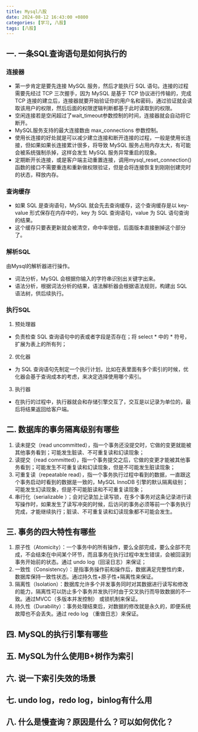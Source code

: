 ```yaml
---
title: Mysql八股
date: 2024-08-12 16:43:00 +0800
categories: [学习, 八股]
tags: [八股]
---
```


## 一. 一条SQL查询语句是如何执行的
### 连接器
* 第一步肯定是要先连接 MySQL 服务，然后才能执行 SQL 语句。连接的过程需要先经过 TCP 三次握手，因为 MySQL 是基于 TCP 协议进行传输的，完成 TCP 连接的建立后，连接器就要开始验证你的用户名和密码，通过验证就会读取该用户的权限，然后后面的权限逻辑判断都基于此时读取到的权限。
* 空闲连接若是空闲超过了wait_timeout参数控制的时间，连接器就会自动将它断开。
* MySQL服务支持的最大连接数由 max_connections 参数控制。
* 使用长连接的好处就是可以减少建立连接和断开连接的过程，一般是使用长连接，但如果如果长连接累计很多，将导致 MySQL 服务占用内存太大，有可能会被系统强制杀掉，这样会发生 MySQL 服务异常重启的现象。
* 定期断开长连接，或是客户端主动重置连接，调用mysql_reset_connection() 函数的接口不需要重连和重新做权限验证，但是会将连接恢复到刚刚创建完时的状态，释放内存。

### 查询缓存
* 如果 SQL 是查询语句，MySQL 就会先去查询缓存，这个查询缓存是以 key-value 形式保存在内存中的，key 为 SQL 查询语句，value 为 SQL 语句查询的结果。
* 这个缓存只要表更新就会被清空，命中率很低，后面版本直接删掉这个部分了。

### 解析SQL
由Mysql的解析器进行操作。
* 词法分析，MySQL 会根据你输入的字符串识别出关键字出来。
* 语法分析，根据词法分析的结果，语法解析器会根据语法规则，构建出 SQL 语法树，供后续执行。

### 执行SQL
1. 预处理器
* 负责检查 SQL 查询语句中的表或者字段是否存在；将 select * 中的 * 符号，扩展为表上的所有列；
2. 优化器
* 为 SQL 查询语句先制定一个执行计划，比如在表里面有多个索引的时候，优化器会基于查询成本的考虑，来决定选择使用哪个索引。
3. 执行器
* 在执行的过程中，执行器就会和存储引擎交互了，交互是以记录为单位的，最后将结果返回给客户端。

## 二. 数据库的事务隔离级别有哪些
1. 读未提交（read uncommitted），指一个事务还没提交时，它做的变更就能被其他事务看到；可能发生脏读、不可重复读和幻读现象；
2. 读提交（read committed），指一个事务提交之后，它做的变更才能被其他事务看到；可能发生不可重复读和幻读现象，但是不可能发生脏读现象；
3. 可重复读（repeatable read），指一个事务执行过程中看到的数据，一直跟这个事务启动时看到的数据是一致的，MySQL InnoDB 引擎的默认隔离级别；可能发生幻读现象，但是不可能脏读和不可重复读现象；
4. 串行化（serializable ）；会对记录加上读写锁，在多个事务对这条记录进行读写操作时，如果发生了读写冲突的时候，后访问的事务必须等前一个事务执行完成，才能继续执行；脏读、不可重复读和幻读现象都不可能会发生。

## 三. 事务的四大特性有哪些
1. 原子性（Atomicity）：一个事务中的所有操作，要么全部完成，要么全部不完成，不会结束在中间某个环节，而且事务在执行过程中发生错误，会被回滚到事务开始前的状态。通过 undo log（回滚日志）来保证；
2. 一致性（Consistency）：是指事务操作前和操作后，数据满足完整性约束，数据库保持一致性状态。通过持久性+原子性+隔离性来保证。
3. 隔离性（Isolation）：数据库允许多个并发事务同时对其数据进行读写和修改的能力，隔离性可以防止多个事务并发执行时由于交叉执行而导致数据的不一致。通过MVCC（多版本并发控制） 或锁机制来保证。
4. 持久性（Durability）：事务处理结束后，对数据的修改就是永久的，即便系统故障也不会丢失。通过 redo log （重做日志）来保证。

## 四. MySQL的执行引擎有哪些

## 五. MySQL为什么使用B+树作为索引

## 六. 说一下索引失效的场景

## 七. undo log，redo log，binlog有什么用

## 八. 什么是慢查询？原因是什么？可以如何优化？
